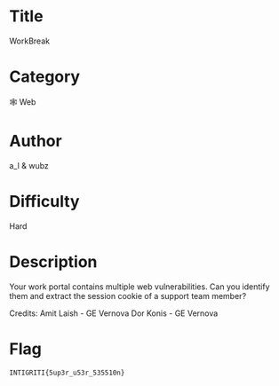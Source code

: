 # Title

WorkBreak

# Category

🕸 Web

# Author

a_l & wubz

# Difficulty

Hard

# Description

Your work portal contains multiple web vulnerabilities. Can you identify them and extract the session cookie of a support team member?

Credits:
Amit Laish - GE Vernova
Dor Konis - GE Vernova

# Flag

`INTIGRITI{5up3r_u53r_535510n}`
